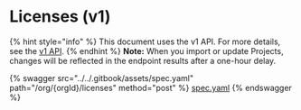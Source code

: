 # Licenses (v1)

{% hint style="info" %}
This document uses the v1 API. For more details, see the [v1 API](../v1-api-overview/).
{% endhint %}
**Note:** When you import or update Projects, changes will be reflected in the endpoint results after a one-hour delay.

{% swagger src="../../.gitbook/assets/spec.yaml" path="/org/{orgId}/licenses" method="post" %}
[spec.yaml](../../.gitbook/assets/spec.yaml)
{% endswagger %}
